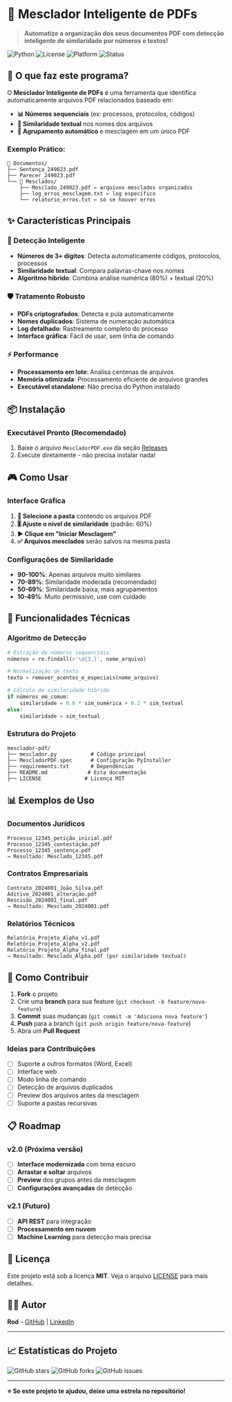 # 📄 Mesclador Inteligente de PDFs

> **Automatize a organização dos seus documentos PDF com detecção inteligente de similaridade por números e textos!**

![Python](https://img.shields.io/badge/Python-3.7%2B-blue)
![License](https://img.shields.io/badge/License-MIT-green)
![Platform](https://img.shields.io/badge/Platform-Windows-lightgrey)
![Status](https://img.shields.io/badge/Status-Stable-brightgreen)

## 🚀 O que faz este programa?

O **Mesclador Inteligente de PDFs** é uma ferramenta que identifica automaticamente arquivos PDF relacionados baseado em:

- **📊 Números sequenciais** (ex: processos, protocolos, códigos)
- **📝 Similaridade textual** nos nomes dos arquivos
- **🔗 Agrupamento automático** e mesclagem em um único PDF

### Exemplo Prático:
```
📁 Documentos/
├── Sentença_249023.pdf
├── Parecer_249023.pdf
└── 📁 Mesclados/
    ├── Mesclado_249023.pdf ← arquivos mesclados organizados
    ├── log_erros_mesclagem.txt ← log específico
    └── relatorio_erros.txt ← só se houver erros
```

## ✨ Características Principais

### 🎯 Detecção Inteligente
- **Números de 3+ dígitos**: Detecta automaticamente códigos, protocolos, processos
- **Similaridade textual**: Compara palavras-chave nos nomes
- **Algoritmo híbrido**: Combina análise numérica (80%) + textual (20%)

### 🛡️ Tratamento Robusto
- **PDFs criptografados**: Detecta e pula automaticamente
- **Nomes duplicados**: Sistema de numeração automática
- **Log detalhado**: Rastreamento completo do processo
- **Interface gráfica**: Fácil de usar, sem linha de comando

### ⚡ Performance
- **Processamento em lote**: Analisa centenas de arquivos
- **Memória otimizada**: Processamento eficiente de arquivos grandes
- **Executável standalone**: Não precisa do Python instalado

## 📦 Instalação

### Executável Pronto (Recomendado)
1. Baixe o arquivo `MescladorPDF.exe` da seção [Releases](../../releases)
2. Execute diretamente - não precisa instalar nada!



## 🎮 Como Usar

### Interface Gráfica
1. **📁 Selecione a pasta** contendo os arquivos PDF
2. **🎚️ Ajuste o nível de similaridade** (padrão: 60%)
3. **▶️ Clique em "Iniciar Mesclagem"**
4. **✅ Arquivos mesclados** serão salvos na mesma pasta

### Configurações de Similaridade
- **90-100%**: Apenas arquivos muito similares
- **70-89%**: Similaridade moderada (recomendado)
- **50-69%**: Similaridade baixa, mais agrupamentos
- **10-49%**: Muito permissivo, use com cuidado

## 🔧 Funcionalidades Técnicas

### Algoritmo de Detecção
```python
# Extração de números sequenciais
números = re.findall(r'\d{3,}', nome_arquivo)

# Normalização de texto
texto = remover_acentos_e_especiais(nome_arquivo)

# Cálculo de similaridade híbrida
if números_em_comum:
    similaridade = 0.8 * sim_numérica + 0.2 * sim_textual
else:
    similaridade = sim_textual
```

### Estrutura do Projeto
```
mesclador-pdf/
├── mesclador.py           # Código principal
├── MescladorPDF.spec      # Configuração PyInstaller
├── requirements.txt       # Dependências
├── README.md             # Esta documentação
├── LICENSE              # Licença MIT
```

## 📊 Exemplos de Uso

### Documentos Jurídicos
```
Processo_12345_petição_inicial.pdf
Processo_12345_contestação.pdf
Processo_12345_sentença.pdf
→ Resultado: Mesclado_12345.pdf
```

### Contratos Empresariais
```
Contrato_2024001_João_Silva.pdf
Aditivo_2024001_alteração.pdf
Rescisão_2024001_final.pdf
→ Resultado: Mesclado_2024001.pdf
```

### Relatórios Técnicos
```
Relatório_Projeto_Alpha_v1.pdf
Relatório_Projeto_Alpha_v2.pdf
Relatório_Projeto_Alpha_final.pdf
→ Resultado: Mesclado_Alpha.pdf (por similaridade textual)
```

## 🤝 Como Contribuir

1. **Fork** o projeto
2. Crie uma **branch** para sua feature (`git checkout -b feature/nova-feature`)
3. **Commit** suas mudanças (`git commit -m 'Adiciona nova feature'`)
4. **Push** para a branch (`git push origin feature/nova-feature`)
5. Abra um **Pull Request**

### Ideias para Contribuições
- [ ] Suporte a outros formatos (Word, Excel)
- [ ] Interface web
- [ ] Modo linha de comando
- [ ] Detecção de arquivos duplicados
- [ ] Preview dos arquivos antes da mesclagem
- [ ] Suporte a pastas recursivas

## 📋 Roadmap

### v2.0 (Próxima versão)
- [ ] **Interface modernizada** com tema escuro
- [ ] **Arrastar e soltar** arquivos
- [ ] **Preview** dos grupos antes da mesclagem
- [ ] **Configurações avançadas** de detecção

### v2.1 (Futuro)
- [ ] **API REST** para integração
- [ ] **Processamento em nuvem**
- [ ] **Machine Learning** para detecção mais precisa

## 📄 Licença

Este projeto está sob a licença **MIT**. Veja o arquivo [LICENSE](LICENSE) para mais detalhes.

## 👨‍💻 Autor

**Rod** - [GitHub](https://github.com/rodineyw) | [LinkedIn](https://linkedin.com/in/rodineyw)

---

## 📈 Estatísticas do Projeto

![GitHub stars](https://img.shields.io/github/stars/rodineyw/mesclar_doc)
![GitHub forks](https://img.shields.io/github/forks/rodineyw/mesclar_doc)
![GitHub issues](https://img.shields.io/github/issues/rodineyw/mesclar_doc)

---

**⭐ Se este projeto te ajudou, deixe uma estrela no repositório!**
